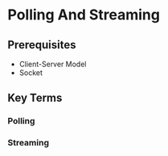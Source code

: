 # Polling And Streaming  


## Prerequisites  
* Client-Server Model
* Socket

## Key Terms  
### Polling  

### Streaming  
